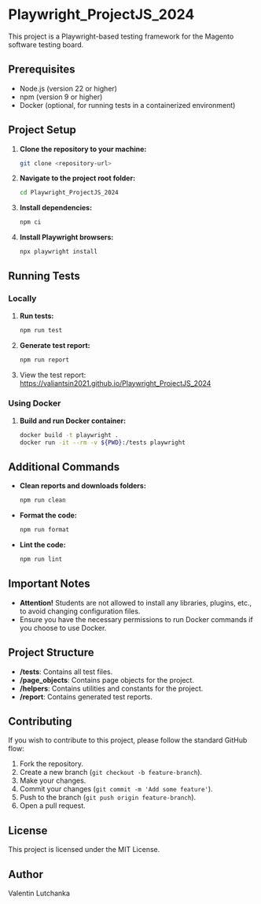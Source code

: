 # Playwright_ProjectJS_2024

This project is a Playwright-based testing framework for the Magento software testing board.

## Prerequisites

- Node.js (version 22 or higher)
- npm (version 9 or higher)
- Docker (optional, for running tests in a containerized environment)

## Project Setup

1. **Clone the repository to your machine:**
   ```sh
   git clone <repository-url>
   ```

2. **Navigate to the project root folder:**
   ```sh
   cd Playwright_ProjectJS_2024
   ```

3. **Install dependencies:**
   ```sh
   npm ci
   ```

4. **Install Playwright browsers:**
   ```sh
   npx playwright install
   ```

## Running Tests

### Locally

1. **Run tests:**
   ```sh
   npm run test
   ```

2. **Generate test report:**
   ```sh
   npm run report
   ```
3. View the test report: https://valiantsin2021.github.io/Playwright_ProjectJS_2024
### Using Docker

1. **Build and run Docker container:**
   ```sh
   docker build -t playwright .
   docker run -it --rm -v ${PWD}:/tests playwright
   ```

## Additional Commands

- **Clean reports and downloads folders:**
  ```sh
  npm run clean
  ```

- **Format the code:**
  ```sh
  npm run format
  ```

- **Lint the code:**
  ```sh
  npm run lint
  ```

## Important Notes

- **Attention!** Students are not allowed to install any libraries, plugins, etc., to avoid changing configuration files.
- Ensure you have the necessary permissions to run Docker commands if you choose to use Docker.

## Project Structure

- **/tests**: Contains all test files.
- **/page_objects**: Contains page objects for the project.
- **/helpers**: Contains utilities and constants for the project.
- **/report**: Contains generated test reports.

## Contributing

If you wish to contribute to this project, please follow the standard GitHub flow:

1. Fork the repository.
2. Create a new branch (`git checkout -b feature-branch`).
3. Make your changes.
4. Commit your changes (`git commit -m 'Add some feature'`).
5. Push to the branch (`git push origin feature-branch`).
6. Open a pull request.

## License

This project is licensed under the MIT License.

## Author

Valentin Lutchanka